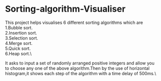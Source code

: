 # Sorting-algorithm-Visualiser

This project helps visualises 6 different sorting algorithms which are\
1.Bubble sort.\
2.Insertion sort.\
3.Selection sort.\
4.Merge sort.\
5.Quick sort.\
6.Heap sort.\

It asks to input a set of randomly arranged positive integers and allow you to choose any one of the above algorithm.Then by the use of horizontal histogram,it shows each step of the algorithm with a time delay of 500ms.\

